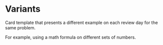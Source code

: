 # Variants

Card template that presents a different example on each review day for the same problem.

For example, using a math formula on different sets of numbers.